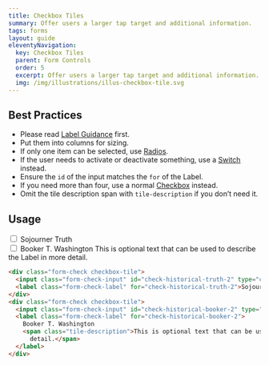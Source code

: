 ```yaml
---
title: Checkbox Tiles
summary: Offer users a larger tap target and additional information.
tags: forms
layout: guide
eleventyNavigation:
  key: Checkbox Tiles
  parent: Form Controls
  order: 5
  excerpt: Offer users a larger tap target and additional information.
  img: /img/illustrations/illus-checkbox-tile.svg
---
```


## Best Practices

- Please read [Label Guidance](/form-controls/labels-guidance) first.
- Put them into columns for sizing.
- If only one item can be selected, use [Radios](/form-controls/radios).
- If the user needs to activate or deactivate something, use a [Switch](/form-controls/switches) instead.
- Ensure the `id` of the input matches the `for` of the Label.
- If you need more than four, use a normal [Checkbox](/form-controls/checkboxes/) instead.
- Omit the tile description span with `tile-description` if you don’t need it.

## Usage

<div class="form-check checkbox-tile">
  <input class="form-check-input" id="check-historical-truth-2" type="checkbox" name="historical-figures" value="sojourner-truth" />
  <label class="form-check-label" for="check-historical-truth-2">Sojourner Truth</label>
</div>
<div class="form-check checkbox-tile">
  <input class="form-check-input" id="check-historical-booker-2" type="checkbox" name="historical-figures" value="sojourner-truth" />
  <label class="form-check-label" for="check-historical-booker-2">
    Booker T. Washington
    <span class="tile-description">This is optional text that can be used to describe the Label in more
      detail.</span>
  </label>
</div>

```html
<div class="form-check checkbox-tile">
  <input class="form-check-input" id="check-historical-truth-2" type="checkbox" name="historical-figures" value="sojourner-truth" />
  <label class="form-check-label" for="check-historical-truth-2">Sojourner Truth</label>
</div>
<div class="form-check checkbox-tile">
  <input class="form-check-input" id="check-historical-booker-2" type="checkbox" name="historical-figures" value="sojourner-truth" />
  <label class="form-check-label" for="check-historical-booker-2">
    Booker T. Washington
    <span class="tile-description">This is optional text that can be used to describe the Label in more
      detail.</span>
  </label>
</div>
```
